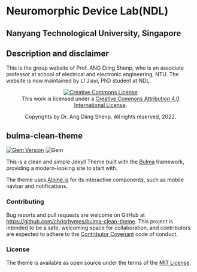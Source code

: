 # Neuromorphic Device Lab(NDL)

## Nanyang Technological University, Singapore

## Description and disclaimer

This is the group website of Prof. ANG Diing Shenp, who is an associate professor at school of electrical and electronic engineering, NTU.
The website is now maintained by LI Jiayi, PhD student at NDL. 

<p style="text-align:center"><a rel="license" href="http://creativecommons.org/licenses/by/4.0/"><img alt="Creative Commons License" style="border-width:0" src="https://i.creativecommons.org/l/by/4.0/88x31.png" /></a><br />This work is licensed under a <a rel="license" href="http://creativecommons.org/licenses/by/4.0/">Creative Commons Attribution 4.0 International License</a>.</p>

<p style="text-align:center">Copyrights by Dr. Ang Diing Shenp. All rights reserved, 2022.</p>

## bulma-clean-theme

[![Gem Version](https://badge.fury.io/rb/bulma-clean-theme.svg)](https://badge.fury.io/rb/bulma-clean-theme)
![Gem](https://img.shields.io/gem/dt/bulma-clean-theme.svg)

This is a clean and simple Jekyll Theme built with the [Bulma](https://bulma.io/) framework, providing a modern-looking site to start with. 

The theme uses [Alpine.js](https://github.com/alpinejs/alpine) for its interactive components, such as mobile navbar and notifications.

### Contributing

Bug reports and pull requests are welcome on GitHub at https://github.com/chrisrhymes/bulma-clean-theme. This project is intended to be a safe, welcoming space for collaboration, and contributors are expected to adhere to the [Contributor Covenant](http://contributor-covenant.org) code of conduct.

### License

The theme is available as open source under the terms of the [MIT License](https://opensource.org/licenses/MIT).


